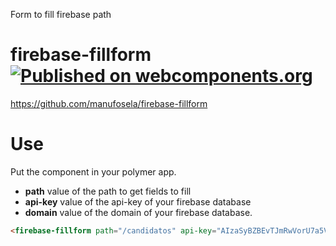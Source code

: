 Form to fill firebase path

# firebase-fillform [![Published on webcomponents.org](https://img.shields.io/badge/webcomponents.org-published-blue.svg)](https://www.webcomponents.org/element/manufosela/firebase-fillform)

https://github.com/manufosela/firebase-fillform

# Use
<firebase-fillform path="/firebase_path" api-key="firebase_api_key" domain="firebase_domain"></firebase-fillform>

Put the component in your polymer app.

* **path** value of the path to get fields to fill
* **api-key** value of the api-key of your firebase database
* **domain** value of the domain of your firebase database.

<!---
```
<custom-element-demo>
  <template>
    <script src="../webcomponentsjs/webcomponents-lite.js"></script>
    <link rel="import" href="firebase-fillform.html">
    <style>
      html, body { height:500px; max-height:500px; min-height:500px; }
    </style>
    <next-code-block></next-code-block>
  </template>
</custom-element-demo>
```
-->
```html
<firebase-fillform path="/candidatos" api-key="AIzaSyBZBEvTJmRwVorU7a5V4PZR6QXCkrx7tdM" domain="karteradekontratacion"></firebase-fillform>
```
